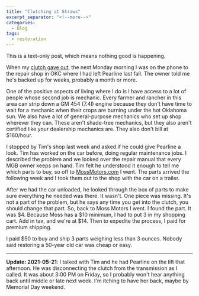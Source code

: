 ```yaml
---
title: "Clutching at Straws"
excerpt_separator: "<!--more-->"
categories:
  - Blog
tags: 
  - restoration
---
```


This is a text-only post, which means nothing good is happening.

<!--more-->

When my [clutch gave out](/blog/after-the-prom/), the next Monday morning I was on the phone to the repair shop in OKC where I 
had left Pearline last fall. The owner told me he's backed up for weeks, probably a month or more.

One of the positive aspects of living where I do is I have access to a lot of people whose second job
is mechanic. Every farmer and rancher in this area can strip down a GM 454 (7.4l) engine because they
don't have time to wait for a mechanic when their crops are burning under the hot Oklahoma sun. We
also have a lot of general-purpose mechanics who set up shop wherever they can. These aren't shade-tree
mechanics, but they also aren't certified like your dealership mechanics are. They also don't bill 
at $160/hour.

I stopped by Tim's shop last week and asked if he could give Pearline a look. Tim has worked on the
car before, doing regular maintenance jobs. I described the problem and we looked over the repair manual
that every MGB owner keeps on hand. Tim felt he understood it enough to tell me which parts to buy, so
off to [MossMotors.com](https://MossMotors.com) I went. The parts arrived the following week and I took them out to the shop with
the car on a trailer.

After we had the car unloaded, he looked through the box of parts to make sure everything he needed was
there. It wasn't. One piece was missing. It's not a part of the problem, but he says any time you get
into the clutch, you should change that part. So, back to Moss Motors I went. I found the part. It was
$4. Because Moss has a $10 minimum, I had to put 3 in my shopping cart. Add in tax, and we're at $14. Then 
to expedite the process, I paid for premium shipping. 

I paid $50 to buy and ship 3 parts weighing less than 3 ounces. Nobody said restoring a 50-year old car was
cheap or easy.

---

**Update: 2021-05-21**: I talked with Tim and he had Pearline on the lift that afternoon. He was disconnecting
the clutch from the transmission as I called. It was about 3:00 PM on Friday, so I probably won't hear
anything back until middle or late next week. I'm itching to have her back, maybe by Memorial Day weekend.